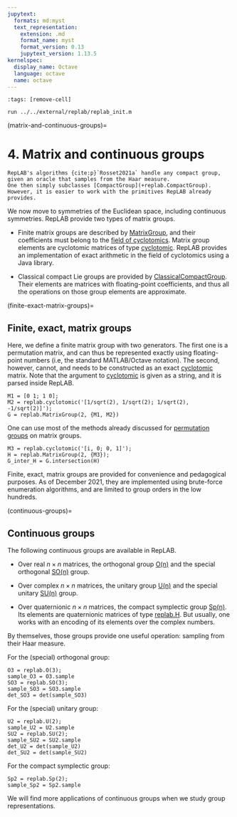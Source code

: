 ```yaml
---
jupytext:
  formats: md:myst
  text_representation:
    extension: .md
    format_name: myst
    format_version: 0.13
    jupytext_version: 1.13.5
kernelspec:
  display_name: Octave
  language: octave
  name: octave
---
```


```{code-cell}
:tags: [remove-cell]

run ../../external/replab/replab_init.m
```
(matrix-and-continuous-groups)=

# 4. Matrix and continuous groups

```{sidebar}
RepLAB's algorithms {cite:p}`Rosset2021a` handle any compact group, given an oracle that samples from the Haar measure.
One then simply subclasses [CompactGroup](+replab.CompactGroup).
However, it is easier to work with the primitives RepLAB already provides.
```
We now move to symmetries of the Euclidean space, including continuous symmetries.
RepLAB provide two types of matrix groups.

* Finite matrix groups are described by [MatrixGroup](+replab.MatrixGroup), and their coefficients must belong to the [field of cyclotomics](https://en.wikipedia.org/wiki/Cyclotomic_field). Matrix group elements are
  cyclotomic matrices of type [cyclotomic](+replab.cyclotomic). RepLAB provides an implementation of exact arithmetic
  in the field of cyclotomics using a Java library.

* Classical compact Lie groups are provided by [ClassicalCompactGroup](+replab.ClassicalCompactGroup). Their elements
  are matrices with floating-point coefficients, and thus all the operations on those group elements are approximate.

(finite-exact-matrix-groups)=
## Finite, exact, matrix groups

Here, we define a finite matrix group with two generators. The first one is a permutation matrix, and can thus be
represented exactly using floating-point numbers (i.e, the standard MATLAB/Octave notation).
The second, however, cannot, and needs to be constructed as an exact [cyclotomic](+replab.cyclotomic) matrix. Note that
the argument to [cyclotomic](+replab.cyclotomic) is given as a string, and it is parsed inside RepLAB.

```{code-cell}
M1 = [0 1; 1 0];
M2 = replab.cyclotomic('[1/sqrt(2), 1/sqrt(2); 1/sqrt(2), -1/sqrt(2)]');
G = replab.MatrixGroup(2, {M1, M2})
```

One can use most of the methods already discussed for [permutation groups](/permgrps) on matrix groups.

```{code-cell}
M3 = replab.cyclotomic('[i, 0; 0, 1]');
H = replab.MatrixGroup(2, {M3});
G_inter_H = G.intersection(H)
```

Finite, exact, matrix groups are provided for convenience and pedagogical purposes. As of December 2021, they are
implemented using brute-force enumeration algorithms, and are limited to group orders in the low hundreds.

(continuous-groups)=
## Continuous groups

The following continuous groups are available in RepLAB.

* Over real $n \times n$ matrices, the orthogonal group [O(n)](+replab.O) and the special orthogonal [SO(n)](+replab.SO) group.

* Over complex $n \times n$ matrices, the unitary group [U(n)](+replab.U) and the special unitary [SU(n)](+replab.SU) group.

* Over quaternionic $n \times n$ matrices, the compact symplectic group [Sp(n)](+replab.Sp). Its elements are quaternionic matrices
  of type [replab.H](+replab.H). But usually, one works with an encoding of its elements over the complex numbers.

By themselves, those groups provide one useful operation: sampling from their Haar measure.

For the (special) orthogonal group:

```{code-cell}
O3 = replab.O(3);
sample_O3 = O3.sample
SO3 = replab.SO(3);
sample_SO3 = SO3.sample
det_SO3 = det(sample_SO3)
```

For the (special) unitary group:

```{code-cell}
U2 = replab.U(2);
sample_U2 = U2.sample
SU2 = replab.SU(2);
sample_SU2 = SU2.sample
det_U2 = det(sample_U2)
det_SU2 = det(sample_SU2)
```

For the compact symplectic group:

```{code-cell}
Sp2 = replab.Sp(2);
sample_Sp2 = Sp2.sample
```

We will find more applications of continuous groups when we study group representations.
